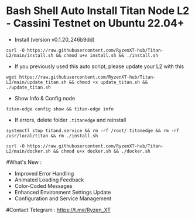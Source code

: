 # Bash Shell Auto Install Titan Node L2 - Cassini Testnet on Ubuntu 22.04+
- Install (version v0.1.20_246b9dd) 
```
curl -O https://raw.githubusercontent.com/RyzenXT-hub/Titan-L2/main/install.sh && chmod u+x install.sh && ./install.sh
```
- If you previously used this auto script, please update your L2 with this
```
wget https://raw.githubusercontent.com/RyzenXT-hub/Titan-L2/main/update_titan.sh && chmod +x update_titan.sh && ./update_titan.sh
```
- Show Info & Config node
```
titan-edge config show && titan-edge info
```
- If errors, delete folder `.titanedge` and reinstall
```
systemctl stop titand.service && rm -rf /root/.titanedge && rm -rf /usr/local/titan && rm ./install.sh
```
```
curl -O https://raw.githubusercontent.com/RyzenXT-hub/Titan-L2/main/docker.sh && chmod u+x docker.sh && ./docker.sh
```
#What's New : 
- Improved Error Handling
- Animated Loading Feedback
- Color-Coded Messages
- Enhanced Environment Settings Update
- Configuration and Service Management

#Contact Telegram : https://t.me/Ryzen_XT 


